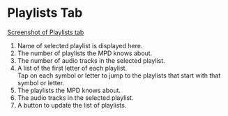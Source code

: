 # Playlists Tab

[Screenshot of Playlists tab](./playlists.png)

1. Name of selected playlist is displayed here.
2. The number of playlists the MPD knows about.
3. The number of audio tracks in the selected playlist.
4. A list of the first letter of each playlist.  
 Tap on each symbol or letter to jump to the playlists that start with that symbol or letter.
5. The playlists the MPD knows about.
6. The audio tracks in the selected playlist.
7. A button to update the list of playlists.
